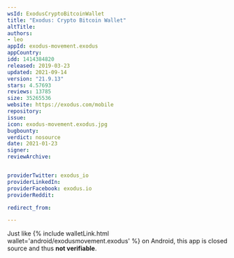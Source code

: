 ```yaml
---
wsId: ExodusCryptoBitcoinWallet
title: "Exodus: Crypto Bitcoin Wallet"
altTitle: 
authors:
- leo
appId: exodus-movement.exodus
appCountry: 
idd: 1414384820
released: 2019-03-23
updated: 2021-09-14
version: "21.9.13"
stars: 4.57693
reviews: 13785
size: 35265536
website: https://exodus.com/mobile
repository: 
issue: 
icon: exodus-movement.exodus.jpg
bugbounty: 
verdict: nosource
date: 2021-01-23
signer: 
reviewArchive:


providerTwitter: exodus_io
providerLinkedIn: 
providerFacebook: exodus.io
providerReddit: 

redirect_from:

---
```


Just like {% include walletLink.html wallet='android/exodusmovement.exodus' %} on Android, this app is
closed source and thus **not verifiable**.
